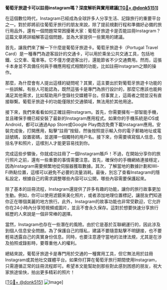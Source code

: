 **葡萄牙旅遊卡可以註冊instagram嗎？深度解析與實用建議[[TG💪+ @donk5151](https://t.me/s/donk5151)]**

在這個數位時代，Instagram已經成為全球許多人分享生活、記錄旅行的重要平台之一。對於即將前往葡萄牙旅行的朋友來說，除了提前規劃行程和準備好必備的旅行用品外，還有一個問題常常困擾著大家：葡萄牙旅遊卡是否能註冊Instagram？這篇文章將詳細解答這個問題，並為大家提供一些實用的建議。

首先，讓我們來了解一下什麼是葡萄牙旅遊卡。葡萄牙旅遊卡（Portugal Travel Card）是一種專門為遊客設計的交通卡，可以用於乘坐公共交通工具，包括地鐵、公交車、電車等。它不僅方便遊客出行，還能節省不少交通費用。然而，這張卡本身並不具備任何與手機應用程式相關的功能，比如註冊Instagram之類的操作。

那麼，為什麼會有人提出這樣的疑問呢？其實，這主要出於對葡萄牙旅遊卡功能的一些誤解。有些人可能認為，既然這張卡是專門為旅行設計的，那麼它應該也能夠滿足其他需求，比如幫助用戶登錄社交媒體平台。但事實上，這兩者之間並沒有直接聯繫。葡萄牙旅遊卡的功能僅限於交通領域，無法用於其他用途。

接下來，我們來看看如何正確註冊Instagram。首先，你需要擁有一部智能手機，並且確保手機已經安裝了最新的Instagram應用程式。如果你的手機系統是iOS或Android，都可以通過App Store或Google Play商店免費下載Instagram應用。安裝完成後，打開應用，點擊“註冊”按鈕，然後按照提示輸入你的電子郵箱地址或電話號碼，設置密碼，並選擇一個獨特的用户名。接下來，你需要填寫個人信息，包括名字和照片，這樣別人才能更容易找到你。

完成這些步驟後，你就成功註冊了一個Instagram賬戶！不過，在開始分享你的旅行照片之前，還有一些重要的事情需要注意。首先，確保你的手機網絡連接穩定，因為Instagram需要頻繁地從伺服器獲取數據。其次，了解當地的數據計劃和Wi-Fi熱點位置，這樣可以避免不必要的流量消耗。最後，別忘了查看Instagram的隱私設定，根據自己的需求調整哪些內容可以公開，哪些內容需要保護起來。

除了基本的註冊流程，Instagram還提供了許多有趣的功能，讓你的旅行故事更加生動。例如，你可以使用滤鏡來美化照片，或者添加地理位置標記，讓朋友們知道你正在哪個美麗的地方旅行。此外，Instagram的故事功能也非常受歡迎，它允許你在24小時內分享短視頻或圖片，並且不會永久保存。這對於想要快速分享旅行經歷的人來說是一個非常棒的選擇。

當然，Instagram也存在一些潛在的風險。由於它是基於互聯網運行的，因此涉及到個人信息安全問題。為了保護自己的隱私，建議不要隨意點擊不明鏈接，也不要輕易透露自己的真實身份信息。同時，也要注意遵守當地的法律法規，尤其是在涉及拍照或錄影時，要尊重他人的權利。

總結來說，葡萄牙旅遊卡是專門用於交通的一種實用工具，但它無法用於註冊Instagram或其他社交媒體平台。如果你打算在葡萄牙旅行期間使用Instagram，只需遵循正常的註冊流程即可。希望本文能幫助到那些對此感到困惑的朋友，祝大家旅途愉快，拍出更多精彩的照片！

[[TG💪+ @donk5151](https://t.me/s/donk5151) ![Image](https://i.postimg.cc/rwNCRYN7/Snipaste-2025-04-30-17-27-05.png)]